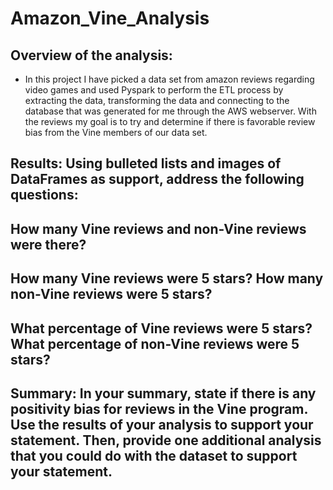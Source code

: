 # Amazon_Vine_Analysis

## Overview of the analysis:
- In this project I have picked a data set from amazon reviews regarding video games and used Pyspark to perform the ETL process by extracting the data, transforming the data and connecting to the database that was generated for me through the AWS webserver. With the reviews my goal is to try and determine if there is favorable review bias from the Vine members of our data set.

## Results: Using bulleted lists and images of DataFrames as support, address the following questions:

## How many Vine reviews and non-Vine reviews were there?

## How many Vine reviews were 5 stars? How many non-Vine reviews were 5 stars?

## What percentage of Vine reviews were 5 stars? What percentage of non-Vine reviews were 5 stars?

## Summary: In your summary, state if there is any positivity bias for reviews in the Vine program. Use the results of your analysis to support your statement. Then, provide one additional analysis that you could do with the dataset to support your statement.
